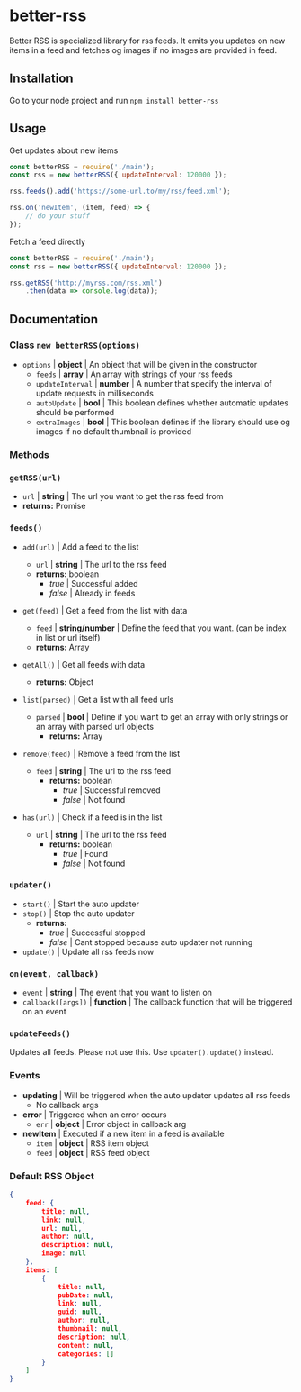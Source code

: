 # better-rss
Better RSS is specialized library for rss feeds. It emits you updates on new items in a feed and fetches og images if no images are provided in feed.

## Installation
Go to your node project and run 
`npm install better-rss`

## Usage
Get updates about new items
```javascript
const betterRSS = require('./main');
const rss = new betterRSS({ updateInterval: 120000 });

rss.feeds().add('https://some-url.to/my/rss/feed.xml');

rss.on('newItem', (item, feed) => {
    // do your stuff
});
```
Fetch a feed directly
```javascript
const betterRSS = require('./main');
const rss = new betterRSS({ updateInterval: 120000 });

rss.getRSS('http://myrss.com/rss.xml')
    .then(data => console.log(data));
```

## Documentation

### Class `new betterRSS(options)`
- `options` | **object** | An object that will be given in the constructor
    - `feeds` | **array** | An array with strings of your rss feeds
    - `updateInterval` | **number** | A number that specify the interval of update requests in milliseconds
    - `autoUpdate` | **bool** | This boolean defines whether automatic updates should be performed
    - `extraImages` | **bool** | This boolean defines if the library should use og images if no default thumbnail is provided
    
### Methods

### `getRSS(url)`
- `url` | **string** | The url you want to get the rss feed from
- **returns:** Promise

### `feeds()`
- `add(url)` | Add a feed to the list
    - `url` | **string** | The url to the rss feed
    - **returns:** boolean
        - *true* | Successful added
        - *false* | Already in feeds
        
- `get(feed)` | Get a feed from the list with data
    - `feed` | **string/number** | Define the feed that you want. (can be index in list or url itself)
    - **returns:** Array
    
- `getAll()` | Get all feeds with data
    - **returns:** Object
    
- `list(parsed)` | Get a list with all feed urls
    - `parsed` | **bool** | Define if you want to get an array with only strings or an array with parsed url objects
        - **returns:** Array
        
- `remove(feed)` | Remove a feed from the list
    - `feed` | **string** | The url to the rss feed
        - **returns:** boolean
            - *true* | Successful removed
            - *false* | Not found
- `has(url)` | Check if a feed is in the list
    - `url` | **string** | The url to the rss feed
        - **returns:** boolean
            - *true* | Found
            - *false* | Not found
    
### `updater()`
- `start()` | Start the auto updater
- `stop()` | Stop the auto updater
    - **returns:**
        - *true* | Successful stopped
        - *false* | Cant stopped because auto updater not running
- `update()` | Update all rss feeds now

### `on(event, callback)`
- `event` | **string** | The event that you want to listen on
- `callback([args])` | **function** | The callback function that will be triggered on an event

### `updateFeeds()`
Updates all feeds. Please not use this. Use `updater().update()` instead.

### Events
- **updating** | Will be triggered when the auto updater updates all rss feeds
    - No callback args
- **error** | Triggered when an error occurs
    - `err` | **object** | Error object in callback arg
- **newItem** | Executed if a new item in a feed is available
    - `item` | **object** | RSS item object
    - `feed` | **object** | RSS feed object
    
### Default RSS Object
```json
{
    feed: {
        title: null,
        link: null,
        url: null,
        author: null,
        description: null,
        image: null
    },
    items: [
        {
            title: null,
            pubDate: null,
            link: null,
            guid: null,
            author: null,
            thumbnail: null,
            description: null,
            content: null,
            categories: []
        }
    ]
}
```